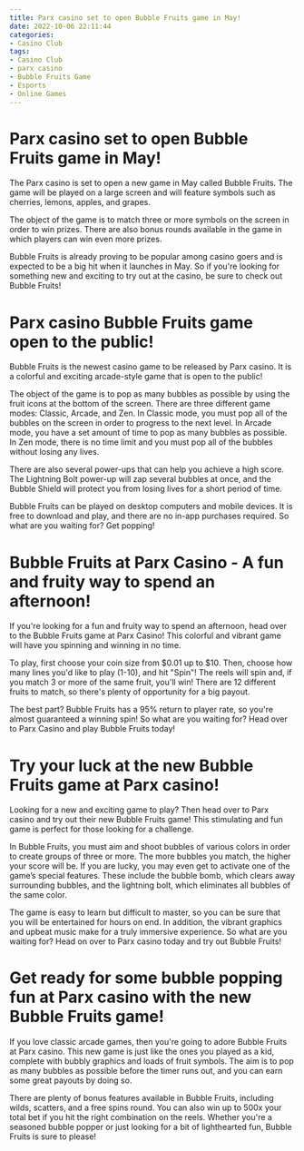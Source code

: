 ```yaml
---
title: Parx casino set to open Bubble Fruits game in May!
date: 2022-10-06 22:11:44
categories:
- Casino Club
tags:
- Casino Club
- parx casino
- Bubble Fruits Game
- Esports
- Online Games
---
```



#  Parx casino set to open Bubble Fruits game in May!

The Parx casino is set to open a new game in May called Bubble Fruits. The game will be played on a large screen and will feature symbols such as cherries, lemons, apples, and grapes.

The object of the game is to match three or more symbols on the screen in order to win prizes. There are also bonus rounds available in the game in which players can win even more prizes.

Bubble Fruits is already proving to be popular among casino goers and is expected to be a big hit when it launches in May. So if you're looking for something new and exciting to try out at the casino, be sure to check out Bubble Fruits!

#  Parx casino Bubble Fruits game open to the public!

Bubble Fruits is the newest casino game to be released by Parx casino. It is a colorful and exciting arcade-style game that is open to the public!

The object of the game is to pop as many bubbles as possible by using the fruit icons at the bottom of the screen. There are three different game modes: Classic, Arcade, and Zen. In Classic mode, you must pop all of the bubbles on the screen in order to progress to the next level. In Arcade mode, you have a set amount of time to pop as many bubbles as possible. In Zen mode, there is no time limit and you must pop all of the bubbles without losing any lives.

There are also several power-ups that can help you achieve a high score. The Lightning Bolt power-up will zap several bubbles at once, and the Bubble Shield will protect you from losing lives for a short period of time.

Bubble Fruits can be played on desktop computers and mobile devices. It is free to download and play, and there are no in-app purchases required. So what are you waiting for? Get popping!

#  Bubble Fruits at Parx Casino - A fun and fruity way to spend an afternoon!

If you're looking for a fun and fruity way to spend an afternoon, head over to the Bubble Fruits game at Parx Casino! This colorful and vibrant game will have you spinning and winning in no time.

To play, first choose your coin size from $0.01 up to $10. Then, choose how many lines you'd like to play (1-10), and hit "Spin"! The reels will spin and, if you match 3 or more of the same fruit, you'll win! There are 12 different fruits to match, so there's plenty of opportunity for a big payout.

The best part? Bubble Fruits has a 95% return to player rate, so you're almost guaranteed a winning spin! So what are you waiting for? Head over to Parx Casino and play Bubble Fruits today!

#  Try your luck at the new Bubble Fruits game at Parx casino!

Looking for a new and exciting game to play? Then head over to Parx casino and try out their new Bubble Fruits game! This stimulating and fun game is perfect for those looking for a challenge.

In Bubble Fruits, you must aim and shoot bubbles of various colors in order to create groups of three or more. The more bubbles you match, the higher your score will be. If you are lucky, you may even get to activate one of the game’s special features. These include the bubble bomb, which clears away surrounding bubbles, and the lightning bolt, which eliminates all bubbles of the same color.

The game is easy to learn but difficult to master, so you can be sure that you will be entertained for hours on end. In addition, the vibrant graphics and upbeat music make for a truly immersive experience. So what are you waiting for? Head on over to Parx casino today and try out Bubble Fruits!

#  Get ready for some bubble popping fun at Parx casino with the new Bubble Fruits game!

If you love classic arcade games, then you're going to adore Bubble Fruits at Parx casino. This new game is just like the ones you played as a kid, complete with bubbly graphics and loads of fruit symbols. The aim is to pop as many bubbles as possible before the timer runs out, and you can earn some great payouts by doing so.

There are plenty of bonus features available in Bubble Fruits, including wilds, scatters, and a free spins round. You can also win up to 500x your total bet if you hit the right combination on the reels. Whether you're a seasoned bubble popper or just looking for a bit of lighthearted fun, Bubble Fruits is sure to please!